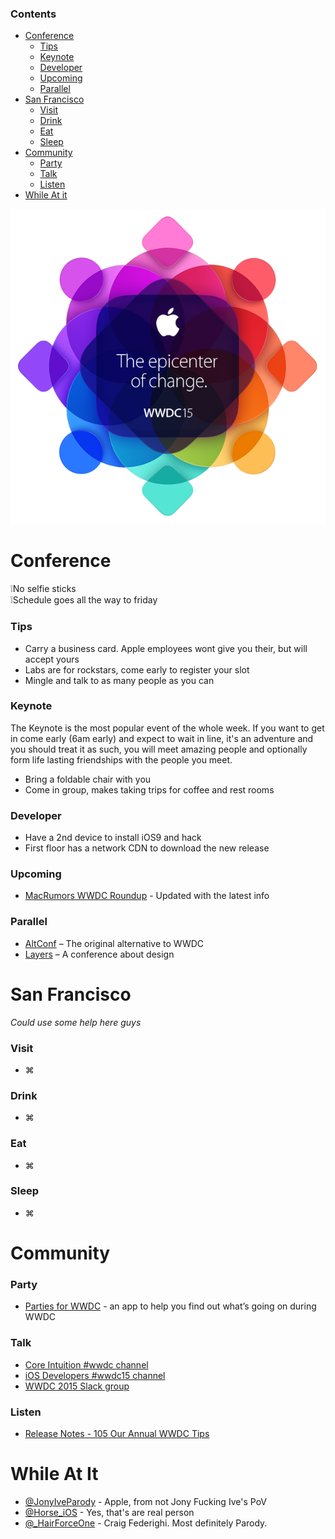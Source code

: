 ### Contents
 * [Conference](#conference)
   * [Tips](#tips)
   * [Keynote](#keynote)
   * [Developer](#developer)
   * [Upcoming](#upcoming)
   * [Parallel](#parallel)
 * [San Francisco](#san-francisco)
   * [Visit](#visit)
   * [Drink](#drink)
   * [Eat](#eat)
   * [Sleep](#sleep)
 * [Community](#community)
   * [Party](#party)
   * [Talk](#talk)
   * [Listen](#listen)
 * [While At it](#while-at-it)


<p align="center">
  <img src="wwdc.png" />
</p>

# Conference
❕No selfie sticks   
❕Schedule goes all the way to friday

### Tips
 - Carry a business card. Apple employees wont give you their, but will accept yours
 - Labs are for rockstars, come early to register your slot
 - Mingle and talk to as many people as you can

### Keynote

The Keynote is the most popular event of the whole week. If you want to get in come early (6am early) and expect to wait in line, it's an adventure and you should treat it as such, you will meet amazing people and optionally form life lasting friendships with the people you meet.

 - Bring a foldable chair with you
 - Come in group, makes taking trips for coffee and rest rooms

### Developer
 - Have a 2nd device to install iOS9 and hack
 - First floor has a network CDN to download the new release

### Upcoming
 - [MacRumors WWDC Roundup](http://www.macrumors.com/roundup/wwdc/) - Updated with the latest info

### Parallel
 - [AltConf](http://altconf.com/) – The original alternative to WWDC
 - [Layers](http://bringyourlayers.com/) – A conference about design

# San Francisco

*Could use some help here guys*

### Visit
 - ⌘

### Drink
 - ⌘
 
### Eat
 - ⌘

### Sleep 
 - ⌘

# Community

### Party
 - [Parties for WWDC](https://itunes.apple.com/us/app/parties-for-wwdc/id879924066?mt=8) - an app to help you find out what’s going on during WWDC

### Talk
 - [Core Intuition #wwdc channel](http://chat.coreint.org)
 - [iOS Developers #wwdc15 channel](http://ios-developers.io)
 - [WWDC 2015 Slack group](https://polar-refuge-3698.herokuapp.com)

### Listen
 - [Release Notes - 105 Our Annual WWDC Tips](http://releasenotes.tv/105-our-annual-wwdc-tips/)
 
# While At It
 - [@JonyIveParody](https://twitter.com/JonyIveParody) - Apple, from not Jony Fucking Ive's PoV
 - [@Horse_iOS](https://twitter.com/horse_ios) - Yes, that's are real person
 - [@_HairForceOne](https://twitter.com/_hairforceone) - Craig Federighi. Most definitely Parody.
